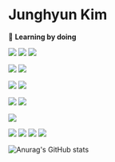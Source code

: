 # Junghyun Kim

:dart: **Learning by doing**    


<img src="https://img.shields.io/badge/HTML5-FF4747?style=flat-square&logo=HTML5&logoColor=white"/> <img src="https://img.shields.io/badge/CSS-00A1E9?style=flat-square&logo=CSS3&logoColor=white"/> <img src="https://img.shields.io/badge/Bootstrap-79?style=flat-square&logo=Bootstrap&logoColor=white"/> 

<img src="https://img.shields.io/badge/JavaScript-FEC111?style=flat-square&logo=JavaScript&logoColor=white"/> <img src="https://img.shields.io/badge/React-61DAFB?style=flat-square&logo=React&logoColor=white"/>


<img src="https://img.shields.io/badge/Firebase-FFCA28?style=flat-square&logo=Firebase&logoColor=white"/> <img src="https://img.shields.io/badge/Node.js-339933?style=flat-square&logo=Node.js&logoColor=white"/>

<img src="https://img.shields.io/badge/Git-F05032?style=flat-square&logo=Git&logoColor=white"/> <img src="https://img.shields.io/badge/GitHub-F05032?style=flat-square&logo=GitHub&logoColor=white"/>

<img src="https://img.shields.io/badge/VS Code-007ACC?style=flat-square&logo=Visual Studio Code&logoColor=white"/>

<img src="https://img.shields.io/badge/Adobe-FF0000?style=flat-square&logo=Adobe&logoColor=white"/> <img src="https://img.shields.io/badge/Figma-FF3366?style=flat-square&logo=Figma&logoColor=white"/> <img src="https://img.shields.io/badge/Canva-00C4CC?style=flat-square&logo=Canva&logoColor=white"/> <img src="https://img.shields.io/badge/Wix-0C6EFC?style=flat-square&logo=Wix&logoColor=white"/>

![Anurag's GitHub stats](https://github-readme-stats.vercel.app/api?username=junghyun-josh-kim&show_icons=true&theme=default)
